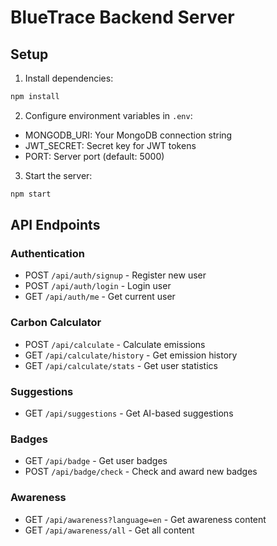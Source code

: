 # BlueTrace Backend Server

## Setup

1. Install dependencies:
```bash
npm install
```

2. Configure environment variables in `.env`:
- MONGODB_URI: Your MongoDB connection string
- JWT_SECRET: Secret key for JWT tokens
- PORT: Server port (default: 5000)

3. Start the server:
```bash
npm start
```

## API Endpoints

### Authentication
- POST `/api/auth/signup` - Register new user
- POST `/api/auth/login` - Login user
- GET `/api/auth/me` - Get current user

### Carbon Calculator
- POST `/api/calculate` - Calculate emissions
- GET `/api/calculate/history` - Get emission history
- GET `/api/calculate/stats` - Get user statistics

### Suggestions
- GET `/api/suggestions` - Get AI-based suggestions

### Badges
- GET `/api/badge` - Get user badges
- POST `/api/badge/check` - Check and award new badges

### Awareness
- GET `/api/awareness?language=en` - Get awareness content
- GET `/api/awareness/all` - Get all content

